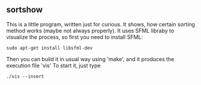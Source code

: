 ## sortshow
This is a little program, written just for curious. It shows, how certain sorting method works (maybe not always properly).
It uses SFML libraby to visualize the process, so first you need to install SFML:
```
sudo apt-get install libsfml-dev
```
Then you can build it in usual way using 'make', and it produces the execution file 'vis'
To start it, just type
```
./vis --insert
```
